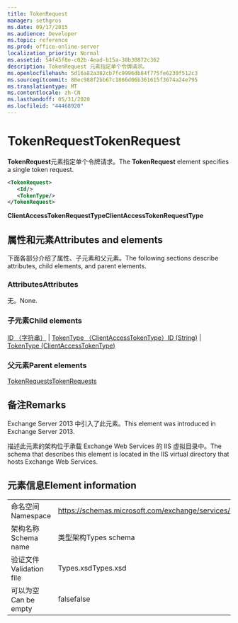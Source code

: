 ```yaml
---
title: TokenRequest
manager: sethgros
ms.date: 09/17/2015
ms.audience: Developer
ms.topic: reference
ms.prod: office-online-server
localization_priority: Normal
ms.assetid: 54f45f8e-c02b-4ead-b15a-38b30872c362
description: TokenRequest 元素指定单个令牌请求。
ms.openlocfilehash: 5d16a82a382cb7fc9996db84f775fe6230f512c3
ms.sourcegitcommit: 88ec988f2bb67c1866d06b361615f3674a24e795
ms.translationtype: MT
ms.contentlocale: zh-CN
ms.lasthandoff: 05/31/2020
ms.locfileid: "44468920"
---
```

# <a name="tokenrequest"></a><span data-ttu-id="0689c-103">TokenRequest</span><span class="sxs-lookup"><span data-stu-id="0689c-103">TokenRequest</span></span>

<span data-ttu-id="0689c-104">**TokenRequest**元素指定单个令牌请求。</span><span class="sxs-lookup"><span data-stu-id="0689c-104">The **TokenRequest** element specifies a single token request.</span></span> 
  
```XML
<TokenRequest>
   <Id/>
   <TokenType/>
</TokenRequest>
```

 <span data-ttu-id="0689c-105">**ClientAccessTokenRequestType**</span><span class="sxs-lookup"><span data-stu-id="0689c-105">**ClientAccessTokenRequestType**</span></span>
## <a name="attributes-and-elements"></a><span data-ttu-id="0689c-106">属性和元素</span><span class="sxs-lookup"><span data-stu-id="0689c-106">Attributes and elements</span></span>

<span data-ttu-id="0689c-107">下面各部分介绍了属性、子元素和父元素。</span><span class="sxs-lookup"><span data-stu-id="0689c-107">The following sections describe attributes, child elements, and parent elements.</span></span>
  
### <a name="attributes"></a><span data-ttu-id="0689c-108">Attributes</span><span class="sxs-lookup"><span data-stu-id="0689c-108">Attributes</span></span>

<span data-ttu-id="0689c-109">无。</span><span class="sxs-lookup"><span data-stu-id="0689c-109">None.</span></span>
  
### <a name="child-elements"></a><span data-ttu-id="0689c-110">子元素</span><span class="sxs-lookup"><span data-stu-id="0689c-110">Child elements</span></span>

<span data-ttu-id="0689c-111">[ID （字符串）](id-string.md)  | [TokenType （ClientAccessTokenType）](tokentype-clientaccesstokentype.md)</span><span class="sxs-lookup"><span data-stu-id="0689c-111">[ID (String)](id-string.md) | [TokenType (ClientAccessTokenType)](tokentype-clientaccesstokentype.md)</span></span>
  
### <a name="parent-elements"></a><span data-ttu-id="0689c-112">父元素</span><span class="sxs-lookup"><span data-stu-id="0689c-112">Parent elements</span></span>

[<span data-ttu-id="0689c-113">TokenRequests</span><span class="sxs-lookup"><span data-stu-id="0689c-113">TokenRequests</span></span>](tokenrequests.md)
  
## <a name="remarks"></a><span data-ttu-id="0689c-114">备注</span><span class="sxs-lookup"><span data-stu-id="0689c-114">Remarks</span></span>

<span data-ttu-id="0689c-115">Exchange Server 2013 中引入了此元素。</span><span class="sxs-lookup"><span data-stu-id="0689c-115">This element was introduced in Exchange Server 2013.</span></span>
  
<span data-ttu-id="0689c-116">描述此元素的架构位于承载 Exchange Web Services 的 IIS 虚拟目录中。</span><span class="sxs-lookup"><span data-stu-id="0689c-116">The schema that describes this element is located in the IIS virtual directory that hosts Exchange Web Services.</span></span>
  
## <a name="element-information"></a><span data-ttu-id="0689c-117">元素信息</span><span class="sxs-lookup"><span data-stu-id="0689c-117">Element information</span></span>

|||
|:-----|:-----|
|<span data-ttu-id="0689c-118">命名空间</span><span class="sxs-lookup"><span data-stu-id="0689c-118">Namespace</span></span>  <br/> |https://schemas.microsoft.com/exchange/services/2006/types  <br/> |
|<span data-ttu-id="0689c-119">架构名称</span><span class="sxs-lookup"><span data-stu-id="0689c-119">Schema name</span></span>  <br/> |<span data-ttu-id="0689c-120">类型架构</span><span class="sxs-lookup"><span data-stu-id="0689c-120">Types schema</span></span>  <br/> |
|<span data-ttu-id="0689c-121">验证文件</span><span class="sxs-lookup"><span data-stu-id="0689c-121">Validation file</span></span>  <br/> |<span data-ttu-id="0689c-122">Types.xsd</span><span class="sxs-lookup"><span data-stu-id="0689c-122">Types.xsd</span></span>  <br/> |
|<span data-ttu-id="0689c-123">可以为空</span><span class="sxs-lookup"><span data-stu-id="0689c-123">Can be empty</span></span>  <br/> |<span data-ttu-id="0689c-124">false</span><span class="sxs-lookup"><span data-stu-id="0689c-124">false</span></span>  <br/> |
   

